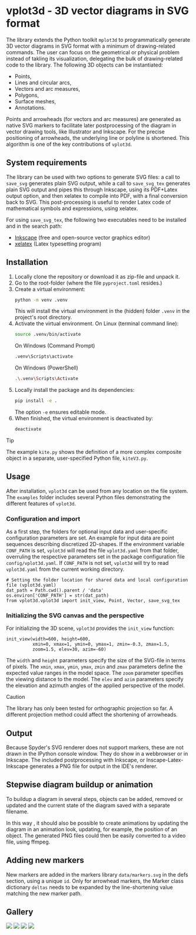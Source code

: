 # vplot3d - 3D vector diagrams in SVG format

The library extends the Python toolkit `mplot3d` to programmatically generate 3D vector diagrams in SVG format with a minimum of drawing-related commands. The user can focus on the geometrical or physical problem instead of takling its visualization, delegating the bulk of drawing-related code to the library. The following 3D objects can be instantiated:

- Points,
- Lines and circular arcs,
- Vectors and arc measures,
- Polygons,
- Surface meshes,
- Annotations.

Points and arrowheads (for vectors and arc measures) are generated as native SVG markers to facilitate later postprocessing of the diagram in vector drawing tools, like Illustrator and Inkscape. For the precise positioning of arrowheads, the underlying line or polyline is shortened. This algorithm is one of the key contributions of `vplot3d`.

## System requirements

The library can be used with two options to generate SVG files: a call to `save_svg` generates plain SVG output, while a call to `save_svg_tex` generates plain SVG output and pipes this through Inkscape, using its PDF+Latex output option, and then xelatex to compile into PDF, with a final conversion back to SVG. This post-processing is useful to render Latex code of mathematical symbols and expressions, using xelatex.

For using  `save_svg_tex`, the following two executables need to be installed and in the search path:

- [Inkscape](https://inkscape.org/) (free and open-source vector graphics editor)
- [xelatex](https://www.tug.org/texlive/) (Latex typesetting program)

## Installation

1. Locally clone the repository or download it as zip-file and unpack it.
2. Go to the root-folder (where the file `pyproject.toml` resides.)
3. Create a virtual environment:
   ```bash
   python -m venv .venv
   ```
   This will install the virtual environment in the (hidden) folder `.venv` in the project's root directory.
4. Activate the virtual environment. On Linux (terminal command line):
   ```bash
   source .venv/bin/activate
   ```
   On Windows (Command Prompt)
   ```bash
   .venv\Scripts\activate
   ```
   On Windows (PowerShell)
   ```bash
   .\.venv\Scripts\Activate
   ```
5. Locally install the package and its dependencies:
   ```bash
   pip install -e .
   ```
   The option `-e` ensures editable mode.
6. When finished, the virtual environment is deactivated by:
   ```bash
   deactivate
   ```

> [!TIP]
> The example `kite.py` shows the definition of a more complex composite object in a separate, user-specified Python file, `kiteV3.py`. 

## Usage

After installation, `vplot3d` can be used from any location on the file system. The `examples` folder includes several Python files demonstrating the different features of `vplot3d`.

### Configuration and import

As a first step, the folders for optional input data and user-specific configuration parameters are set. An example for input data are point sequences describing discretized 2D-shapes. If the environment variable `CONF_PATH` is set, `vplot3d` will read the file `vplot3d.yaml` from that folder, overruling the respective parameters set in the package configuration file `config/vplot3d.yaml`. If `CONF_PATH` is not set, `vplot3d` will try to read `vplot3d.yaml` from the current working directory.

```
# Setting the folder location for shared data and local configuration file (vplot3d.yaml)
dat_path = Path.cwd().parent / 'data'
os.environ['CONF_PATH'] = str(dat_path)
from vplot3d.vplot3d import init_view, Point, Vector, save_svg_tex
```


### Initializing the SVG canvas and the perspective

For initializing the 3D scene, `vplot3d` provides the `init_view` function:
```
init_view(width=600, height=600,
          xmin=0, xmax=1, ymin=0, ymax=1, zmin=-0.3, zmax=1.5,
          zoom=1.5, elev=30, azim=-60)
```

The `width` and `height` parameters specify the size of the SVG-file in terms of pixels. 
The `xmin`, `xmax`, `ymin`, `ymax`, `zmin` and `zmax` parameters define the expected value ranges in the model space.
The `zoom` parameter specifies the viewing distance to the model.
The `elev` and `azim` parameters specify the elevation and azimuth angles of the applied perspective of the model.

> [!CAUTION]
> The library has only been tested for orthographic projection so far. A different projection method could affect the shortening of arrowheads.

## Output

Because Spyder's SVG renderer does not support markers, these are not drawn in the IPython console window. They do show in a webbrowser or in Inkscape. The included postprocessing with Inkscape, or Inscape-Latex-Inkscape generates a PNG file for output in the IDE's renderer.

## Stepwise diagram buildup or animation

To buildup a diagram in several steps, objects can be added, removed or updated and the current state of the diagram saved with a separate filename.

In this way , it should also be possible to create animations by updating the diagram in an animation look, updating, for example, the position of an object. The generated PNG files could then be easily converted to a video file, using ffmpeg.

## Adding new markers

New markers are added in the markers library `data/markers.svg` in the defs section, using a unique `id`. Only for arrowhead markers, the Marker class dictionary `deltas` needs to be expanded by the line-shortening value matching the new marker path.

## Gallery

![](examples/test.svg)
![](examples/kite_kinematics_3d.svg)
![](examples/kite_kinematics_3d_a.svg)
![](examples/kite.svg)